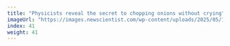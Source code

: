 ```yaml
---
title: "Physicists reveal the secret to chopping onions without crying"
imageUrl: "https://images.newscientist.com/wp-content/uploads/2025/05/15112049/SEI_251258582.jpg?width=788"
index: 41
weight: 41
---
```

